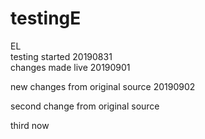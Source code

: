 # testingE
EL  
testing started 20190831  
changes made live 20190901

new changes from original source 20190902

second change from original source

third now  
